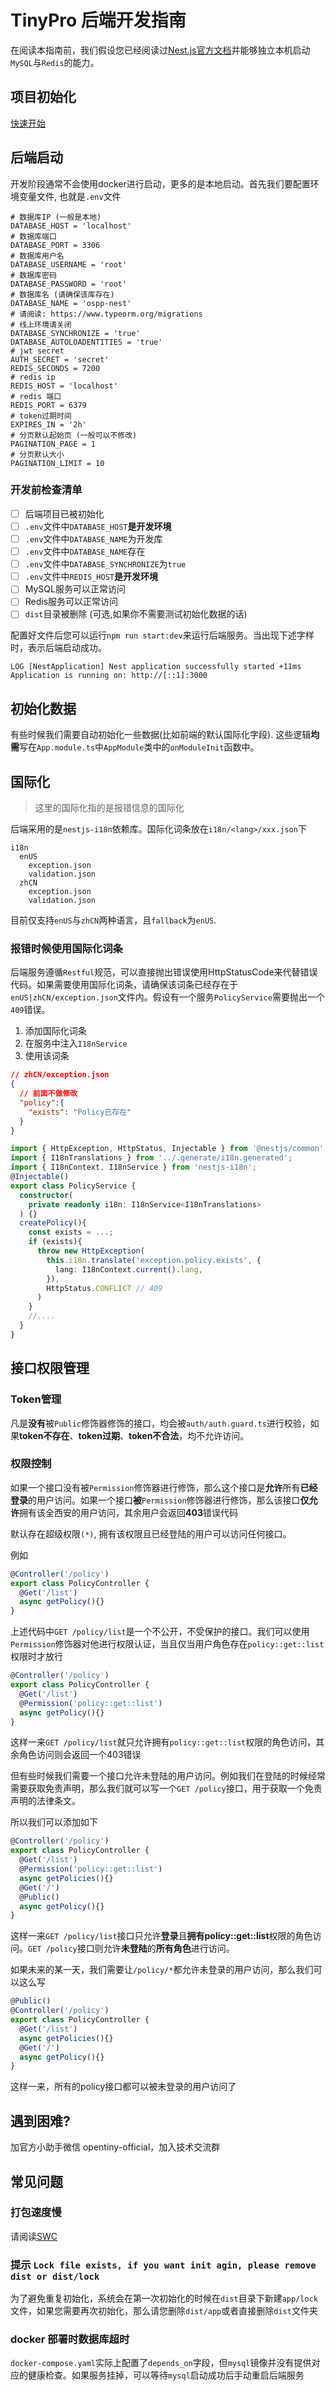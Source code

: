 # TinyPro 后端开发指南

在阅读本指南前，我们假设您已经阅读过[Nest.js官方文档](https://docs.nestjs.com/)并能够独立本机启动`MySQL`与`Redis`的能力。

## 项目初始化

[快速开始](./tiny-pro.md)

## 后端启动

开发阶段通常不会使用docker进行启动，更多的是本地启动。首先我们要配置环境变量文件, 也就是`.env`文件

```properties
# 数据库IP (一般是本地)
DATABASE_HOST = 'localhost'
# 数据库端口
DATABASE_PORT = 3306
# 数据库用户名
DATABASE_USERNAME = 'root'
# 数据库密码
DATABASE_PASSWORD = 'root'
# 数据库名 (请确保该库存在)
DATABASE_NAME = 'ospp-nest'
# 请阅读: https://www.typeorm.org/migrations
# 线上环境请关闭
DATABASE_SYNCHRONIZE = 'true'
DATABASE_AUTOLOADENTITIES = 'true'
# jwt secret
AUTH_SECRET = 'secret'
REDIS_SECONDS = 7200
# redis ip
REDIS_HOST = 'localhost'
# redis 端口
REDIS_PORT = 6379
# token过期时间
EXPIRES_IN = '2h'
# 分页默认起始页 (一般可以不修改)
PAGINATION_PAGE = 1
# 分页默认大小
PAGINATION_LIMIT = 10
```

### 开发前检查清单

- [ ] 后端项目已被初始化
- [ ] `.env`文件中`DATABASE_HOST`**是开发环境**
- [ ] `.env`文件中`DATABASE_NAME`为开发库
- [ ] `.env`文件中`DATABASE_NAME`存在
- [ ] `.env`文件中`DATABASE_SYNCHRONIZE`为`true`
- [ ] `.env`文件中`REDIS_HOST`**是开发环境**
- [ ] MySQL服务可以正常访问
- [ ] Redis服务可以正常访问
- [ ] `dist`目录被删除 (可选,如果你不需要测试初始化数据的话)

配置好文件后您可以运行`npm run start:dev`来运行后端服务。当出现下述字样时，表示后端启动成功。

```
LOG [NestApplication] Nest application successfully started +11ms
Application is running on: http://[::1]:3000
```


## 初始化数据

有些时候我们需要自动初始化一些数据(比如前端的默认国际化字段). 这些逻辑**均需**写在`App.module.ts`中`AppModule`类中的`onModuleInit`函数中。

## 国际化

> 这里的国际化指的是报错信息的国际化

后端采用的是`nestjs-i18n`依赖库。国际化词条放在`i18n/<lang>/xxx.json`下

```
i18n
  enUS
    exception.json
    validation.json
  zhCN
    exception.json
    validation.json
```

目前仅支持`enUS`与`zhCN`两种语言，且`fallback`为`enUS`.

### 报错时候使用国际化词条

后端服务遵循`Restful`规范，可以直接抛出错误使用HttpStatusCode来代替错误代码。如果需要使用国际化词条，请确保该词条已经存在于`enUS|zhCN/exception.json`文件内。假设有一个服务`PolicyService`需要抛出一个`409`错误。

1. 添加国际化词条
2. 在服务中注入`I18nService`
3. 使用该词条

```json
// zhCN/exception.json
{
  // 前面不做修改
  "policy":{
    "exists": "Policy已存在"
  }
}
```

```ts
import { HttpException, HttpStatus, Injectable } from '@nestjs/common';
import { I18nTranslations } from '../.generate/i18n.generated';
import { I18nContext, I18nService } from 'nestjs-i18n';
@Injectable()
export class PolicyService {
  constructor(
    private readonly i18n: I18nService<I18nTranslations>
  ) {}
  createPolicy(){
    const exists = ...;
    if (exists){
      throw new HttpException(
        this.i18n.translate('exception.policy.exists', {
          lang: I18nContext.current().lang,
        }),
        HttpStatus.CONFLICT // 409
      )
    }
    //....
  }
}
```

## 接口权限管理

### Token管理

凡是**没有**被`Public`修饰器修饰的接口，均会被`auth/auth.guard.ts`进行校验，如果**token不存在**、**token过期**、**token不合法**，均不允许访问。

### 权限控制

如果一个接口没有被`Permission`修饰器进行修饰，那么这个接口是**允许**所有**已经登录**的用户访问。如果一个接口**被**`Permission`修饰器进行修饰，那么该接口**仅允许**拥有该全西安的用户访问，其余用户会返回**403**错误代码

默认存在超级权限`(*)`, 拥有该权限且已经登陆的用户可以访问任何接口。

例如

```ts
@Controller('/policy')
export class PolicyController {
  @Get('/list')
  async getPolicy(){}
}
```

上述代码中`GET /policy/list`是一个不公开，不受保护的接口。我们可以使用`Permission`修饰器对他进行权限认证，当且仅当用户角色存在`policy::get::list`权限时才放行

```ts
@Controller('/policy')
export class PolicyController {
  @Get('/list')
  @Permission('policy::get::list')
  async getPolicy(){}
}
```

这样一来`GET /policy/list`就只允许拥有`policy::get::list`权限的角色访问，其余角色访问则会返回一个403错误

但有些时候我们需要一个接口允许未登陆的用户访问。例如我们在登陆的时候经常需要获取免责声明，那么我们就可以写一个`GET /policy`接口，用于获取一个免责声明的法律条文。

所以我们可以添加如下

```ts
@Controller('/policy')
export class PolicyController {
  @Get('/list')
  @Permission('policy::get::list')
  async getPolicies(){}
  @Get('/')
  @Public()
  async getPolicy(){}
}
```

这样一来`GET /policy/list`接口只允许**登录**且**拥有policy::get::list**权限的角色访问。`GET /policy`接口则允许**未登陆**的**所有角色**进行访问。

如果未来的某一天，我们需要让`/policy/*`都允许未登录的用户访问，那么我们可以这么写

```ts
@Public()
@Controller('/policy')
export class PolicyController {
  @Get('/list')
  async getPolicies(){}
  @Get('/')
  async getPolicy(){}
}
```

这样一来，所有的policy接口都可以被未登录的用户访问了

## 遇到困难?

加官方小助手微信 opentiny-official，加入技术交流群

## 常见问题

### 打包速度慢

请阅读[SWC](https://docs.nestjs.com/recipes/swc)

### 提示 `Lock file exists, if you want init agin, please remove dist or dist/lock`

为了避免重复初始化，系统会在第一次初始化的时候在`dist`目录下新建`app/lock`文件，如果您需要再次初始化，那么请您删除`dist/app`或者直接删除`dist`文件夹

### docker 部署时数据库超时

`docker-compose.yaml`实际上配置了`depends_on`字段，但`mysql`镜像并没有提供对应的健康检查。如果服务挂掉，可以等待`mysql`启动成功后手动重启后端服务
